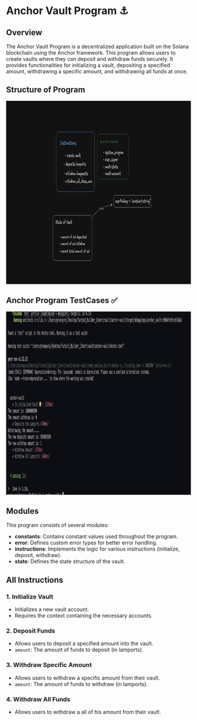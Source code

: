 # Anchor Vault Program ⚓️

## Overview

The Anchor Vault Program is a decentralized application built on the Solana blockchain using the Anchor framework. This program allows users to create vaults where they can deposit and withdraw funds securely. It provides functionalities for initializing a vault, depositing a specified amount, withdrawing a specific amount, and withdrawing all funds at once.

## Structure of Program

<img src="https://github.com/baindlapranayraj/AnchorVault/blob/main/program-structure.png?raw=true" alt="Project Structure" width="900" height="500"/>
<br/>



## Anchor Program TestCases ✅

<img src="https://github.com/baindlapranayraj/AnchorVault/blob/main/test-cases.png?raw=true" alt="Project Structure" width="900" height="500"/>
<br/>

## Modules

This program consists of several modules:

- **constants**: Contains constant values used throughout the program.
- **error**: Defines custom error types for better error handling.
- **instructions**: Implements the logic for various instructions (initialize, deposit, withdraw).
- **state**: Defines the state structure of the vault.

## All Instructions 

### 1. Initialize Vault

- Initializes a new vault account.
- Requires the context containing the necessary accounts.

### 2. Deposit Funds

- Allows users to deposit a specified amount into the vault.
- `amount`: The amount of funds to deposit (in lamports).

### 3. Withdraw Specific Amount

- Allows users to withdraw a specific amount from their vault.
- `amount`: The amount of funds to withdraw (in lamports).

### 4. Withdraw All Funds

- Allows users to withdraw a all of his amount from their vault.


